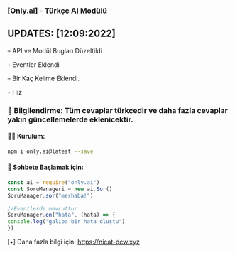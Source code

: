 ### [Only.ai] - Türkçe AI Modülü

## UPDATES: [12:09:2022]
`+` API ve Modül Bugları Düzeltildi

`+` Eventler Eklendi

`+` Bir Kaç Kelime Eklendi.

`-` Hız 
### 📝 Bilgilendirme: Tüm cevaplar türkçedir ve daha fazla cevaplar yakın güncellemelerde eklenicektir.

#### 👨‍🔧 Kurulum:
```bash
npm i only.ai@latest --save
```


#### 🌟 Sohbete Başlamak için:
```js
const ai = require("only.ai")
const SoruManageri = new ai.Sor()
SoruManager.sor("merhaba!")

//Eventlerde mevcuttur
SoruManager.on("hata", (hata) => {
console.log("galiba bir hata oluştu")
})
```

[•] Daha fazla bilgi için: https://nicat-dcw.xyz
